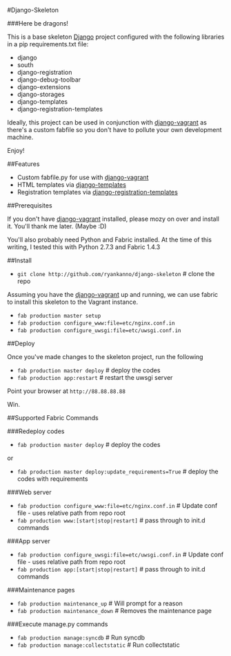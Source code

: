 #Django-Skeleton

###Here be dragons! 

This is a base skeleton [Django](https://www.djangoproject.com/) project
configured with the following libraries in a pip requirements.txt file:

* django
* south
* django-registration
* django-debug-toolbar
* django-extensions
* django-storages
* django-templates
* django-registration-templates

Ideally, this project can be used in conjunction with [django-vagrant](http://github.com/ryankanno/django-vagrant/) 
as there's a custom fabfile so you don't have to pollute your own development
machine.

Enjoy!


##Features 

* Custom fabfile.py for use with [django-vagrant](http://github.com/ryankanno/django-vagrant/)
* HTML templates via [django-templates](http://github.com/ryankanno/django-templates/)
* Registration templates via [django-registration-templates](http://github.com/ryankanno/django-registration-templates)


##Prerequisites

If you don't have [django-vagrant](http://github.com/ryankanno/django-vagrant/)
installed, please mozy on over and install it.  You'll thank me later. (Maybe
:D)

You'll also probably need Python and Fabric installed.  At the time of this
writing, I tested this with Python 2.7.3 and Fabric 1.4.3


##Install

* `git clone http://github.com/ryankanno/django-skeleton` # clone the repo

Assuming you have the [django-vagrant](http://github.com/ryankanno/django-vagrant/)
up and running, we can use fabric to install this skeleton to the Vagrant
instance.

* `fab production master setup` 
* `fab production configure_www:file=etc/nginx.conf.in`
* `fab production configure_uwsgi:file=etc/uwsgi.conf.in`


##Deploy

Once you've made changes to the skeleton project, run the following

* `fab production master deploy` # deploy the codes
* `fab production app:restart`     # restart the uwsgi server

Point your browser at `http://88.88.88.88`

Win.

##Supported Fabric Commands

###Redeploy codes
* `fab production master deploy` # deploy the codes

or

* `fab production master deploy:update_requirements=True` # deploy the codes with requirements

###Web server
* `fab production configure_www:file=etc/nginx.conf.in` # Update conf file - uses relative path from repo root
* `fab production www:[start|stop|restart]` # pass through to init.d commands

###App server
* `fab production configure_uwsgi:file=etc/uwsgi.conf.in` # Update conf file - uses relative path from repo root
* `fab production app:[start|stop|restart]` # pass through to init.d commands

###Maintenance pages
* `fab production maintenance_up` # Will prompt for a reason
* `fab production maintenance_down` # Removes the maintenance page

###Execute manage.py commands
* `fab production manage:syncdb` # Run syncdb
* `fab production manage:collectstatic` # Run collectstatic
